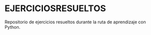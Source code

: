 # EJERCICIOSRESUELTOS
Repositorio de ejercicios resueltos durante la ruta de aprendizaje con Python.
